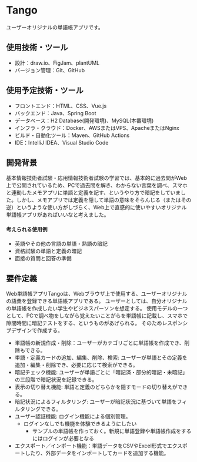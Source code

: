 # Tango
ユーザーオリジナルの単語帳アプリです。

## 使用技術・ツール
- 設計：draw.io、FigJam、plantUML
- バージョン管理：Git、GitHub

## 使用予定技術・ツール
- フロントエンド：HTML、CSS、Vue.js
- バックエンド：Java、Spring Boot
- データベース：H2 Database(開発環境)、MySQL(本番環境)
- インフラ・クラウド：Docker、AWSまたはVPS、ApacheまたはNginx
- ビルド・自動化ツール：Maven、GitHub Actions
- IDE：IntelliJ IDEA、Visual Studio Code

## 開発背景
基本情報技術者試験・応用情報技術者試験の学習では、基本的に過去問がWeb上で公開されているため、PCで過去問を解き、わからない言葉を調べ、スマホと連動したメモアプリに単語と定義を記す、というやり方で暗記をしていました。しかし、メモアプリでは定義を隠して単語の意味をそらんじる（またはその逆）というような使い方がしづらく、Web上で直感的に使いやすいオリジナル単語帳アプリがあればいいなと考えました。
#### 考えられる使用例
* 英語やその他の言語の単語・熟語の暗記
* 資格試験の単語と定義の暗記
* 面接の質問と回答の準備

## 要件定義
Web単語帳アプリTangoは、Webブラウザ上で使用する、ユーザーオリジナルの語彙を登録できる単語帳アプリである。
ユーザーとしては、自分オリジナルの単語帳を作成したい学生やビジネスパーソンを想定する。
使用モデルの一つとして、PCで調べ物をしながら覚えたいことがらを単語帳に記載し、スマホで隙間時間に暗記テストをする、というものがあげられる。
そのためレスポンシブデザインで作成する。
* 単語帳の新規作成・削除：ユーザーがカテゴリごとに単語帳を作成でき、削除もできる。
* 単語・定義カードの追加、編集、削除、検索: ユーザーが単語とその定義を追加・編集・削除でき、必要に応じて検索ができる。
* 暗記チェック機能: ユーザーが単語ごとに「暗記済・部分的暗記・未暗記」の三段階で暗記状況を記録できる。
* 表示の切り替え機能: 単語と定義のどちらかを隠すモードの切り替えができる。
* 暗記状況によるフィルタリング: ユーザーが暗記状況に基づいて単語をフィルタリングできる。
* ユーザー認証機能: ログイン機能による個別管理。
    * ログインなしでも機能を体験できるようにしたい
        * サンプルの単語帳を作っておく。新規に単語登録や単語帳作成をするにはログインが必要となる
* エクスポート／インポート機能：単語データをCSVやExcel形式でエクスポートしたり、外部データをインポートしてカードを追加する機能。


